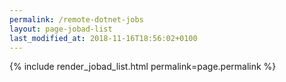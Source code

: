 ```yaml
---
permalink: /remote-dotnet-jobs
layout: page-jobad-list
last_modified_at: 2018-11-16T18:56:02+0100
---
```

{% include render_jobad_list.html permalink=page.permalink %}
